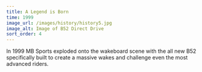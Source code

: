 ```yaml
---
title: A Legend is Born
time: 1999
image_url: /images/history/history5.jpg
image_alt: Image of B52 Direct Drive
sort_order: 4
---
```


In 1999 MB Sports exploded onto the wakeboard scene with the all new B52 specifically built to create a massive wakes and challenge even the most advanced riders.
